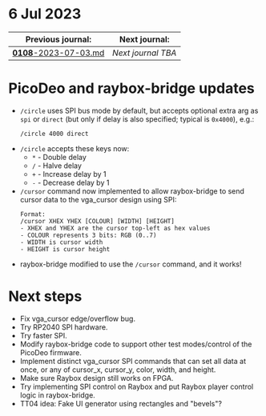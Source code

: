 # 6 Jul 2023

| Previous journal: | Next journal: |
|-|-|
| [**0108**-2023-07-03.md](./0108-2023-07-03.md) | *Next journal TBA* |

# PicoDeo and raybox-bridge updates

*   `/circle` uses SPI bus mode by default, but accepts optional extra arg as `spi` or `direct`
    (but only if delay is also specified; typical is `0x4000`), e.g.:
    ```
    /circle 4000 direct
    ```
*   `/circle` accepts these keys now:
    *   `*` - Double delay
    *   `/` - Halve delay
    *   `+` - Increase delay by 1
    *   `-` - Decrease delay by 1
*   `/cursor` command now implemented to allow raybox-bridge to send cursor data to the vga_cursor
    design using SPI:
    ```
    Format:
    /cursor XHEX YHEX [COLOUR] [WIDTH] [HEIGHT]
    - XHEX and YHEX are the cursor top-left as hex values
    - COLOUR represents 3 bits: RGB (0..7)
    - WIDTH is cursor width
    - HEIGHT is cursor height
    ```
*   raybox-bridge modified to use the `/cursor` command, and it works!

# Next steps

*   Fix vga_cursor edge/overflow bug.
*   Try RP2040 SPI hardware.
*   Try faster SPI.
*   Modify raybox-bridge code to support other test modes/control of the PicoDeo firmware.
*   Implement distinct vga_cursor SPI commands that can set all data at once, or any of
    cursor_x, cursor_y, color, width, and height.
*   Make sure Raybox design still works on FPGA.
*   Try implementing SPI control on Raybox and put Raybox player control logic in raybox-bridge.
*   TT04 idea: Fake UI generator using rectangles and "bevels"?
